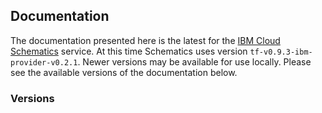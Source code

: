 
## Documentation

The documentation presented here is the latest for the [IBM Cloud Schematics](https://console.ng.bluemix.net/docs/services/schematics/index.html) service. At this time Schematics uses version `tf-v0.9.3-ibm-provider-v0.2.1`. Newer versions may be available for use locally. Please see the available versions of the documentation below.

### Versions
<!-- REPLACEME -->
